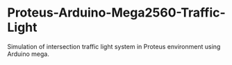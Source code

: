 # Proteus-Arduino-Mega2560-Traffic-Light

Simulation of intersection traffic light system in Proteus environment using Arduino mega.
